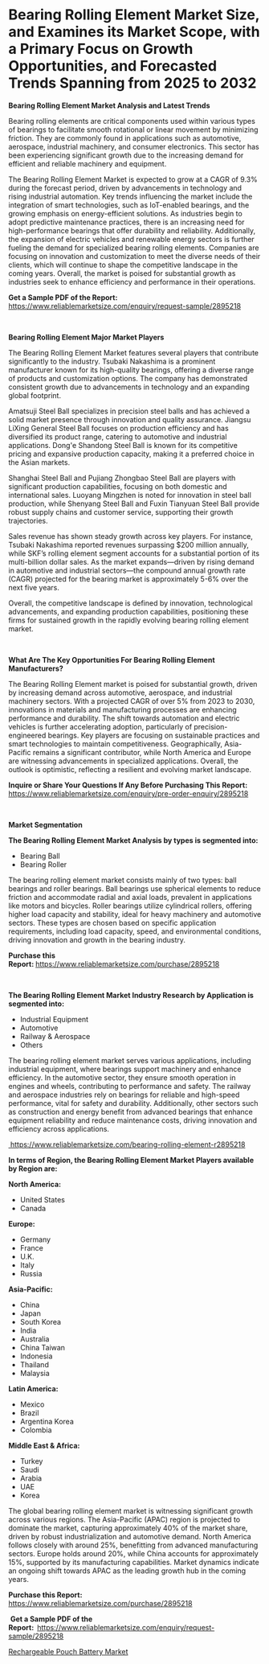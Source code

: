 <p><h1>Bearing Rolling Element Market Size, and Examines its Market Scope, with a Primary Focus on Growth Opportunities, and Forecasted Trends Spanning from 2025 to 2032</h1></p><p><strong>Bearing Rolling Element Market Analysis and Latest Trends</strong></p>
<p><p>Bearing rolling elements are critical components used within various types of bearings to facilitate smooth rotational or linear movement by minimizing friction. They are commonly found in applications such as automotive, aerospace, industrial machinery, and consumer electronics. This sector has been experiencing significant growth due to the increasing demand for efficient and reliable machinery and equipment. </p><p>The Bearing Rolling Element Market is expected to grow at a CAGR of 9.3% during the forecast period, driven by advancements in technology and rising industrial automation. Key trends influencing the market include the integration of smart technologies, such as IoT-enabled bearings, and the growing emphasis on energy-efficient solutions. As industries begin to adopt predictive maintenance practices, there is an increasing need for high-performance bearings that offer durability and reliability. Additionally, the expansion of electric vehicles and renewable energy sectors is further fueling the demand for specialized bearing rolling elements. Companies are focusing on innovation and customization to meet the diverse needs of their clients, which will continue to shape the competitive landscape in the coming years. Overall, the market is poised for substantial growth as industries seek to enhance efficiency and performance in their operations.</p></p>
<p><strong>Get a Sample PDF of the Report:&nbsp;</strong> <a href="https://www.reliablemarketsize.com/enquiry/request-sample/2895218?utm_campaign=3094&utm_medium=2&utm_source=Github&utm_content=ia&utm_term=15032025&utm_id=bearing-rolling-element">https://www.reliablemarketsize.com/enquiry/request-sample/2895218</a></p>
<p>&nbsp;</p>
<p><strong>Bearing Rolling Element Major Market Players</strong></p>
<p><p>The Bearing Rolling Element Market features several players that contribute significantly to the industry. Tsubaki Nakashima is a prominent manufacturer known for its high-quality bearings, offering a diverse range of products and customization options. The company has demonstrated consistent growth due to advancements in technology and an expanding global footprint.</p><p>Amatsuji Steel Ball specializes in precision steel balls and has achieved a solid market presence through innovation and quality assurance. Jiangsu LiXing General Steel Ball focuses on production efficiency and has diversified its product range, catering to automotive and industrial applications. Dong'e Shandong Steel Ball is known for its competitive pricing and expansive production capacity, making it a preferred choice in the Asian markets.</p><p>Shanghai Steel Ball and Pujiang Zhongbao Steel Ball are players with significant production capabilities, focusing on both domestic and international sales. Luoyang Mingzhen is noted for innovation in steel ball production, while Shenyang Steel Ball and Fuxin Tianyuan Steel Ball provide robust supply chains and customer service, supporting their growth trajectories.</p><p>Sales revenue has shown steady growth across key players. For instance, Tsubaki Nakashima reported revenues surpassing $200 million annually, while SKF’s rolling element segment accounts for a substantial portion of its multi-billion dollar sales. As the market expands—driven by rising demand in automotive and industrial sectors—the compound annual growth rate (CAGR) projected for the bearing market is approximately 5-6% over the next five years.</p><p>Overall, the competitive landscape is defined by innovation, technological advancements, and expanding production capabilities, positioning these firms for sustained growth in the rapidly evolving bearing rolling element market.</p></p>
<p>&nbsp;</p>
<p><strong>What Are The Key Opportunities For Bearing Rolling Element Manufacturers?</strong></p>
<p><p>The Bearing Rolling Element market is poised for substantial growth, driven by increasing demand across automotive, aerospace, and industrial machinery sectors. With a projected CAGR of over 5% from 2023 to 2030, innovations in materials and manufacturing processes are enhancing performance and durability. The shift towards automation and electric vehicles is further accelerating adoption, particularly of precision-engineered bearings. Key players are focusing on sustainable practices and smart technologies to maintain competitiveness. Geographically, Asia-Pacific remains a significant contributor, while North America and Europe are witnessing advancements in specialized applications. Overall, the outlook is optimistic, reflecting a resilient and evolving market landscape.</p></p>
<p><strong>Inquire or Share Your Questions If Any Before Purchasing This Report:</strong> <a href="https://www.reliablemarketsize.com/enquiry/pre-order-enquiry/2895218?utm_campaign=3094&utm_medium=2&utm_source=Github&utm_content=ia&utm_term=15032025&utm_id=bearing-rolling-element">https://www.reliablemarketsize.com/enquiry/pre-order-enquiry/2895218</a></p>
<p>&nbsp;</p>
<p><strong>Market Segmentation</strong></p>
<p><strong>The Bearing Rolling Element Market Analysis by types is segmented into:</strong></p>
<p><ul><li>Bearing Ball</li><li>Bearing Roller</li></ul></p>
<p><p>The bearing rolling element market consists mainly of two types: ball bearings and roller bearings. Ball bearings use spherical elements to reduce friction and accommodate radial and axial loads, prevalent in applications like motors and bicycles. Roller bearings utilize cylindrical rollers, offering higher load capacity and stability, ideal for heavy machinery and automotive sectors. These types are chosen based on specific application requirements, including load capacity, speed, and environmental conditions, driving innovation and growth in the bearing industry.</p></p>
<p><strong>Purchase this Report:&nbsp;</strong><a href="https://www.reliablemarketsize.com/purchase/2895218?utm_campaign=3094&utm_medium=2&utm_source=Github&utm_content=ia&utm_term=15032025&utm_id=bearing-rolling-element">https://www.reliablemarketsize.com/purchase/2895218</a></p>
<p>&nbsp;</p>
<p><strong>The Bearing Rolling Element Market Industry Research by Application is segmented into:</strong></p>
<p><ul><li>Industrial Equipment</li><li>Automotive</li><li>Railway & Aerospace</li><li>Others</li></ul></p>
<p><p>The bearing rolling element market serves various applications, including industrial equipment, where bearings support machinery and enhance efficiency. In the automotive sector, they ensure smooth operation in engines and wheels, contributing to performance and safety. The railway and aerospace industries rely on bearings for reliable and high-speed performance, vital for safety and durability. Additionally, other sectors such as construction and energy benefit from advanced bearings that enhance equipment reliability and reduce maintenance costs, driving innovation and efficiency across applications.</p></p>
<p><a href="https://www.reliablemarketsize.com/bearing-rolling-element-r2895218?utm_campaign=3094&utm_medium=2&utm_source=Github&utm_content=ia&utm_term=15032025&utm_id=bearing-rolling-element">&nbsp;https://www.reliablemarketsize.com/bearing-rolling-element-r2895218</a></p>
<p><strong>In terms of Region, the Bearing Rolling Element Market Players available by Region are:</strong></p>
<p>
    <p> <strong> North America: </strong>
        <ul>
            <li>United States</li>
            <li>Canada</li>
        </ul>
        </p> 
    <p> <strong> Europe: </strong>
        <ul>
            <li>Germany</li>
            <li>France</li>
            <li>U.K.</li>
            <li>Italy</li>
            <li>Russia</li>
        </ul>
        </p> 
    <p> <strong> Asia-Pacific: </strong>
        <ul>
            <li>China</li>
            <li>Japan</li>
            <li>South Korea</li>
            <li>India</li>
            <li>Australia</li>
            <li>China Taiwan</li>
            <li>Indonesia</li>
            <li>Thailand</li>
            <li>Malaysia</li>
        </ul>
        </p> 
    <p> <strong> Latin America: </strong>
        <ul>
            <li>Mexico</li>
            <li>Brazil</li>
            <li>Argentina Korea</li>
            <li>Colombia</li>
        </ul>
        </p> 
    <p> <strong> Middle East & Africa: </strong>
        <ul>
            <li>Turkey</li>
            <li>Saudi</li>
            <li>Arabia</li>
            <li>UAE</li>
            <li>Korea</li>
        </ul>
    </p>
    </p>
<p><p>The global bearing rolling element market is witnessing significant growth across various regions. The Asia-Pacific (APAC) region is projected to dominate the market, capturing approximately 40% of the market share, driven by robust industrialization and automotive demand. North America follows closely with around 25%, benefitting from advanced manufacturing sectors. Europe holds around 20%, while China accounts for approximately 15%, supported by its manufacturing capabilities. Market dynamics indicate an ongoing shift towards APAC as the leading growth hub in the coming years.</p></p>
<p><strong>Purchase this Report: </strong><a href="https://www.reliablemarketsize.com/purchase/2895218?utm_campaign=3094&utm_medium=2&utm_source=Github&utm_content=ia&utm_term=15032025&utm_id=bearing-rolling-element">https://www.reliablemarketsize.com/purchase/2895218</a></p>
<p>&nbsp;<strong>Get a Sample PDF of the Report:&nbsp;&nbsp;</strong><a href="https://www.reliablemarketsize.com/enquiry/request-sample/2895218?utm_campaign=3094&utm_medium=2&utm_source=Github&utm_content=ia&utm_term=15032025&utm_id=bearing-rolling-element">https://www.reliablemarketsize.com/enquiry/request-sample/2895218</a></p>
<p><strong></strong></p>
<p><p><a href="https://github.com/lizonbochil23/Market-Research-Report-List-1/blob/main/rechargeable-pouch-battery-market.md?utm_campaign=3094&utm_medium=2&utm_source=Github&utm_content=ia&utm_term=15032025&utm_id=bearing-rolling-element">Rechargeable Pouch Battery Market</a></p></p>
